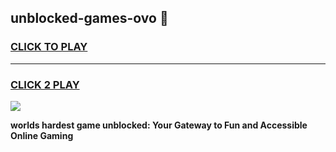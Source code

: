 
## unblocked-games-ovo 👋
<h3>
<a href="https://premium.freeplayer.one?title=unblocked-games-ovo&ref=14F">CLICK TO PLAY</a></h3>
<hr>

<h3>
<a href="https://premium.freeplayer.one?title=unblocked-games-ovo&ref=14F">CLICK 2 PLAY</a>
  
</h3>

<a href="https://premium.freeplayer.one?title=unblocked-games-ovo&ref=12F/"><img src="https://clearcache.store/games.png"></a>


**worlds hardest game unblocked: Your Gateway to Fun and Accessible Online Gaming**
